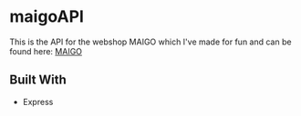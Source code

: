 
# maigoAPI

This is the API for the webshop MAIGO which I've made for fun and can be found here: [MAIGO](https://github.com/williamkalin/maigo)

## Built With

* Express

